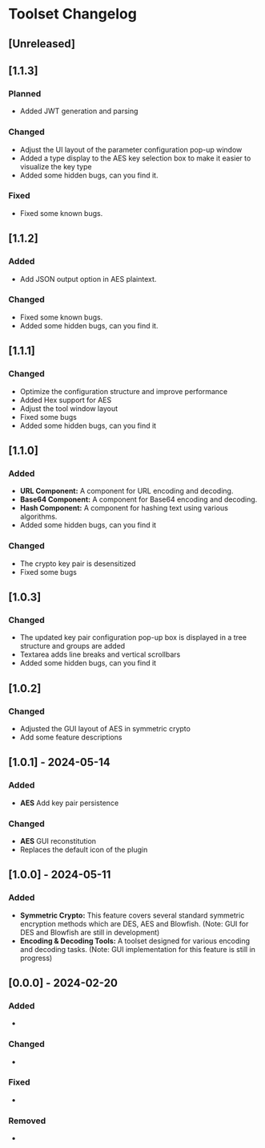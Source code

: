 <!-- Keep a Changelog guide -> https://keepachangelog.com -->

# Toolset Changelog

## [Unreleased]

## [1.1.3]

### Planned

- Added JWT generation and parsing

### Changed

- Adjust the UI layout of the parameter configuration pop-up window
- Added a type display to the AES key selection box to make it easier to visualize the key type
- Added some hidden bugs, can you find it.

### Fixed

- Fixed some known bugs.

## [1.1.2]

### Added

- Add JSON output option in AES plaintext.

### Changed

- Fixed some known bugs.
- Added some hidden bugs, can you find it.

## [1.1.1]

### Changed

- Optimize the configuration structure and improve performance
- Added Hex support for AES
- Adjust the tool window layout
- Fixed some bugs
- Added some hidden bugs, can you find it

## [1.1.0]

### Added

- **URL Component:** A component for URL encoding and decoding.
- **Base64 Component:** A component for Base64 encoding and decoding.
- **Hash Component:** A component for hashing text using various algorithms.
- Added some hidden bugs, can you find it

### Changed

- The crypto key pair is desensitized
- Fixed some bugs

## [1.0.3]

### Changed

- The updated key pair configuration pop-up box is displayed in a tree structure and groups are added
- Textarea adds line breaks and vertical scrollbars
- Added some hidden bugs, can you find it

## [1.0.2]

### Changed

- Adjusted the GUI layout of AES in symmetric crypto
- Add some feature descriptions

## [1.0.1] - 2024-05-14

### Added

- **AES** Add key pair persistence

### Changed

- **AES** GUI reconstitution
- Replaces the default icon of the plugin

## [1.0.0] - 2024-05-11

### Added

- **Symmetric Crypto:** This feature covers several standard symmetric encryption methods which are DES, AES and
  Blowfish. (Note: GUI for DES and Blowfish are still in development)
- **Encoding & Decoding Tools:** A toolset designed for various encoding and decoding tasks. (Note: GUI implementation
  for this feature is still in progress)

## [0.0.0] - 2024-02-20

### Added

-

### Changed

-

### Fixed

-

### Removed

- 

